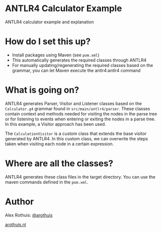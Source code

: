 # ANTLR4 Calculator Example
ANTLR4 calculator example and explanation

# How do I set this up?
* Install packages using Maven (see `pom.xml`)
* This automatically generates
 the required classes through ANTLR4
* For manually updating/regenerating the required classes
 based on the grammar, you can let Maven execute the
 antlr4:antlr4 command

# What is going on?
ANTLR4 generates Parser, Visitor and Listener
classes based on the `Calculator.g4` grammar
found in `src/main/antlr4/parser`.
These classes contain context and methods needed
for visiting the nodes in the parse tree or
for listening to events when entering or exiting
the nodes in a parse tree.
In this example, a Visitor approach has been used.

The `CalculationVisitor` is a custom class that extends
the base visitor generated by ANTLR4. In this custom class,
we can overwrite the steps taken when visiting each node
in a certain expression.

# Where are all the classes?
ANTLR4 generates these class files
in the target directory. You can use the
maven commands defined in the `pom.xml`.

# Author
Alex Rothuis: [@arothuis](https://twitter.com/arothuis)

[arothuis.nl](arothuis.nl)
